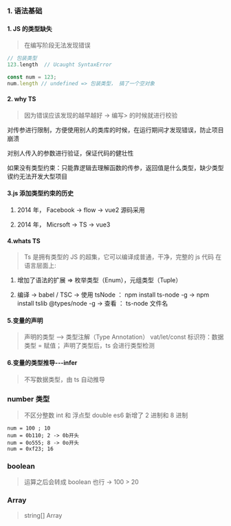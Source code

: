 ### 1. 语法基础

#### 1. JS 的类型缺失

> 在编写阶段无法发现错误

```js
// 包装类型
123.length  // Ucaught SyntaxError

const num = 123;
num.length // undefined => 包装类型， 搞了一个空对象
```

#### 2. why TS

> 因为错误应该发现的越早越好 -> 编写> 的时候就进行校验

对传参进行限制，方便使用别人的类库的时候，在运行期间才发现错误，防止项目崩溃

对别人传入的参数进行验证，保证代码的健壮性

如果没有类型约束：只能靠逻辑去理解函数的传参，返回值是什么类型，缺少类型锲约无法开发大型项目

#### 3.js 添加类型约束的历史

1. 2014 年， Facebook -> flow -> vue2 源码采用

2. 2014 年， Micrsoft -> TS -> vue3

#### 4.whats TS

> Ts 是拥有类型的 JS 的超集，它可以编译成普通，干净，完整的 js 代码
> 在语言层面上:

1. 增加了语法的扩展 => 枚举类型（Enum），元组类型（Tuple）

2. 编译 -> babel / TSC
   -> 使用 tsNode ： npm install ts-node -g
   -> npm install tslib @types/node -g
   -> 查看 ： ts-node 文件名

#### 5.变量的声明

> 声明的类型 --> 类型注解（Type Annotation）
> vat/let/const 标识符：数据类型 = 赋值；
> 声明了类型后，ts 会进行类型检测

#### 6.变量的类型推导---infer

> 不写数据类型，由 ts 自动推导

### number 类型

> 不区分整数 int 和 浮点型 double
> es6 新增了 2 进制和 8 进制

```
num = 100 ; 10
num = 0b110; 2 -> 0b开头
num = 0o555; 8 -> 0o开头
num = 0xf23; 16
```

### boolean

> 运算之后会转成 boolean 也行 -> 100 > 20

### Array

> string[]
> Array<string>
